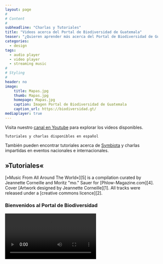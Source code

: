 ```yaml
---
layout: page
#
# Content
#
subheadline: "Charlas y Tutoriales"
title: "Videos acerca del Portal de Biodiversidad de Guatemala"
teaser: "¿Quieren aprender más acerca del Portal de Biodiversidad de Guatemala? Pueden explorar nuestra serie de videos de charlas informativas y tutoriales acerca del Portal de Biodiversidad y las herramientas disponibles para el manejo y digitalización de colecciones nacionales. "
categories:
  - design
tags:
  - audio player
  - video player
  - streaming music
#
# Styling
#
header: no
image:
    title: Mapas.jpg
    thumb: Mapas.jpg
    homepage: Mapas.jpg
    caption: Imagen Portal de Biodiversidad de Guatemala
    caption_url: https://biodiversidad.gt/
mediaplayer: true
---
```

Visita nuestro [canal en Youtube](https://youtube.com/@guatemalaportal) para explorar los videos disponibles.

~~~
Tutoriales y charlas disponibles en español
~~~

También pueden encontrar tutoriales acerca de [Symbiota](https://symbiota.org/es) y charlas impartidas en eventos nacionales e internacionales.


## »Tutoriales«

[»Music From All Around The World«][5] is a compilation curated by Jeannette Corneille and Moritz "mo." Sauer for [Phlow-Magazine.com][4]. Cover [Artwork designed by Jeannette Corneille][1]. All tracks were released under a [creative commons licence][2].

### Bienvenidos al Portal de Biodiversidad

<video src="https://youtu.be/L40dI-uqNt0" type="video">

